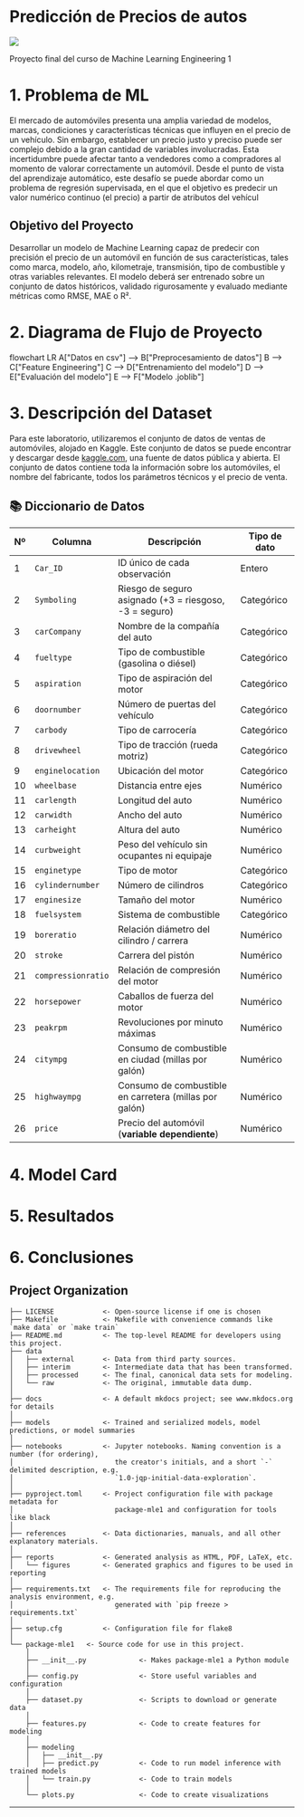 # Predicción de Precios de autos

<a target="_blank" href="https://cookiecutter-data-science.drivendata.org/">
    <img src="https://img.shields.io/badge/CCDS-Project%20template-328F97?logo=cookiecutter" />
</a>

Proyecto final del curso de Machine Learning Engineering 1


# 1. Problema de ML

El mercado de automóviles presenta una amplia variedad de modelos, marcas, condiciones y características técnicas que influyen en el precio de un vehículo. Sin embargo, establecer un precio justo y preciso puede ser complejo debido a la gran cantidad de variables involucradas. Esta incertidumbre puede afectar tanto a vendedores como a compradores al momento de valorar correctamente un automóvil.
Desde el punto de vista del aprendizaje automático, este desafío se puede abordar como un problema de regresión supervisada, en el que el objetivo es predecir un valor numérico continuo (el precio) a partir de atributos del vehícul

## Objetivo del Proyecto

Desarrollar un modelo de Machine Learning capaz de predecir con precisión el precio de un automóvil en función de sus características, tales como marca, modelo, año, kilometraje, transmisión, tipo de combustible y otras variables relevantes. El modelo deberá ser entrenado sobre un conjunto de datos históricos, validado rigurosamente y evaluado mediante métricas como RMSE, MAE o R².

# 2. Diagrama de Flujo de Proyecto

flowchart LR
    A["Datos en csv"] --> B["Preprocesamiento de datos"]
    B --> C["Feature Engineering"]
    C --> D["Entrenamiento del modelo"]
    D --> E["Evaluación del modelo"]
    E --> F["Modelo .joblib"]


# 3. Descripción del Dataset

Para este laboratorio, utilizaremos el conjunto de datos de ventas de automóviles, alojado en Kaggle. Este conjunto de datos se puede encontrar y descargar desde [kaggle.com](https://www.kaggle.com/datasets/goyalshalini93/car-data), una fuente de datos pública y abierta.
El conjunto de datos contiene toda la información sobre los automóviles, el nombre del fabricante, todos los parámetros técnicos y el precio de venta.


## 📚 Diccionario de Datos

| Nº | Columna            | Descripción                                                                 | Tipo de dato     |
|----|--------------------|-----------------------------------------------------------------------------|------------------|
| 1  | `Car_ID`           | ID único de cada observación                                                | Entero           |
| 2  | `Symboling`        | Riesgo de seguro asignado (+3 = riesgoso, -3 = seguro)                      | Categórico       |
| 3  | `carCompany`       | Nombre de la compañía del auto                                              | Categórico       |
| 4  | `fueltype`         | Tipo de combustible (gasolina o diésel)                                     | Categórico       |
| 5  | `aspiration`       | Tipo de aspiración del motor                                                | Categórico       |
| 6  | `doornumber`       | Número de puertas del vehículo                                              | Categórico       |
| 7  | `carbody`          | Tipo de carrocería                                                          | Categórico       |
| 8  | `drivewheel`       | Tipo de tracción (rueda motriz)                                             | Categórico       |
| 9  | `enginelocation`   | Ubicación del motor                                                         | Categórico       |
| 10 | `wheelbase`        | Distancia entre ejes                                                        | Numérico         |
| 11 | `carlength`        | Longitud del auto                                                           | Numérico         |
| 12 | `carwidth`         | Ancho del auto                                                              | Numérico         |
| 13 | `carheight`        | Altura del auto                                                             | Numérico         |
| 14 | `curbweight`       | Peso del vehículo sin ocupantes ni equipaje                                | Numérico         |
| 15 | `enginetype`       | Tipo de motor                                                               | Categórico       |
| 16 | `cylindernumber`   | Número de cilindros                                                         | Categórico       |
| 17 | `enginesize`       | Tamaño del motor                                                            | Numérico         |
| 18 | `fuelsystem`       | Sistema de combustible                                                      | Categórico       |
| 19 | `boreratio`        | Relación diámetro del cilindro / carrera                                   | Numérico         |
| 20 | `stroke`           | Carrera del pistón                                                          | Numérico         |
| 21 | `compressionratio` | Relación de compresión del motor                                            | Numérico         |
| 22 | `horsepower`       | Caballos de fuerza del motor                                                | Numérico         |
| 23 | `peakrpm`          | Revoluciones por minuto máximas                                             | Numérico         |
| 24 | `citympg`          | Consumo de combustible en ciudad (millas por galón)                         | Numérico         |
| 25 | `highwaympg`       | Consumo de combustible en carretera (millas por galón)                      | Numérico         |
| 26 | `price`            | Precio del automóvil (**variable dependiente**)                             | Numérico         |

# 4. Model Card

# 5. Resultados

# 6. Conclusiones

## Project Organization

```
├── LICENSE            <- Open-source license if one is chosen
├── Makefile           <- Makefile with convenience commands like `make data` or `make train`
├── README.md          <- The top-level README for developers using this project.
├── data
│   ├── external       <- Data from third party sources.
│   ├── interim        <- Intermediate data that has been transformed.
│   ├── processed      <- The final, canonical data sets for modeling.
│   └── raw            <- The original, immutable data dump.
│
├── docs               <- A default mkdocs project; see www.mkdocs.org for details
│
├── models             <- Trained and serialized models, model predictions, or model summaries
│
├── notebooks          <- Jupyter notebooks. Naming convention is a number (for ordering),
│                         the creator's initials, and a short `-` delimited description, e.g.
│                         `1.0-jqp-initial-data-exploration`.
│
├── pyproject.toml     <- Project configuration file with package metadata for 
│                         package-mle1 and configuration for tools like black
│
├── references         <- Data dictionaries, manuals, and all other explanatory materials.
│
├── reports            <- Generated analysis as HTML, PDF, LaTeX, etc.
│   └── figures        <- Generated graphics and figures to be used in reporting
│
├── requirements.txt   <- The requirements file for reproducing the analysis environment, e.g.
│                         generated with `pip freeze > requirements.txt`
│
├── setup.cfg          <- Configuration file for flake8
│
└── package-mle1   <- Source code for use in this project.
    │
    ├── __init__.py             <- Makes package-mle1 a Python module
    │
    ├── config.py               <- Store useful variables and configuration
    │
    ├── dataset.py              <- Scripts to download or generate data
    │
    ├── features.py             <- Code to create features for modeling
    │
    ├── modeling                
    │   ├── __init__.py 
    │   ├── predict.py          <- Code to run model inference with trained models          
    │   └── train.py            <- Code to train models
    │
    └── plots.py                <- Code to create visualizations
```

--------

